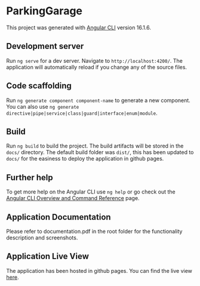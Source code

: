 # ParkingGarage

This project was generated with [Angular CLI](https://github.com/angular/angular-cli) version 16.1.6.

## Development server

Run `ng serve` for a dev server. Navigate to `http://localhost:4200/`. The application will automatically reload if you change any of the source files.

## Code scaffolding

Run `ng generate component component-name` to generate a new component. You can also use `ng generate directive|pipe|service|class|guard|interface|enum|module`.

## Build

Run `ng build` to build the project. The build artifacts will be stored in the `docs/` directory.
The default build folder was `dist/`, this has been updated to `docs/` for the easiness to deploy the application in github pages.

## Further help

To get more help on the Angular CLI use `ng help` or go check out the [Angular CLI Overview and Command Reference](https://angular.io/cli) page.

## Application Documentation

Please refer to documentation.pdf in the root folder for the functionality description and screenshots.

## Application Live View

The application has been hosted in github pages. You can find the live view [here]( https://devisureshl.github.io/parking-garage/).